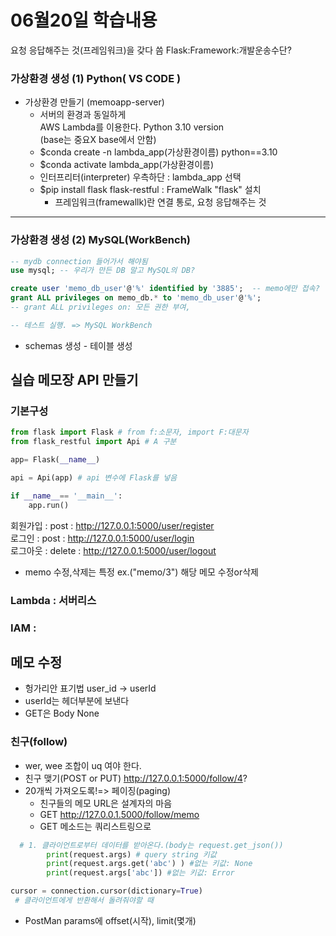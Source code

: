 # 06월20일 학습내용

요청 응답해주는 것(프레임워크)을 갖다 씀
Flask:Framework:개발운송수단?

### 가상환경 생성 (1) Python( VS CODE )
- 가상환경 만들기 (memoapp-server)
  - 서버의 환경과 동일하게  
        AWS Lambda를 이용한다. Python 3.10 version  
        (base는 중요X base에서 안함)
  - $conda create -n lambda_app(가상환경이름) python==3.10
  - $conda activate lambda_app(가상환경이름)
  - 인터프리터(interpreter) 우측하단 : lambda_app 선택
  - $pip install flask flask-restful : FrameWalk "flask" 설치  
    - 프레임워크(framewallk)란 연결 통로, 요청 응답해주는 것
---

### 가상환경 생성 (2) MySQL(WorkBench)
```sql
-- mydb connection 들어가서 해야됨
use mysql; -- 우리가 만든 DB 말고 MySQL의 DB?

create user 'memo_db_user'@'%' identified by '3885';  -- memo에만 접속?
grant ALL privileges on memo_db.* to 'memo_db_user'@'%';
-- grant ALL privileges on: 모든 권한 부여, 

-- 테스트 실행. => MySQL WorkBench
```
- schemas 생성 - 테이블 생성


## 실습 메모장 API 만들기
### 기본구성
```python
from flask import Flask # from f:소문자, import F:대문자
from flask_restful import Api # A 구분

app= Flask(__name__)

api = Api(app) # api 변수에 Flask를 넣음

if __name__== '__main__':
    app.run()
```
회원가입 : post : http://127.0.0.1:5000/user/register  
로그인 : post : http://127.0.0.1:5000/user/login  
로그아웃 : delete : http://127.0.0.1:5000/user/logout  

- memo 수정,삭제는 특정 ex.("memo/3") 해당 메모 수정or삭제  

### Lambda : 서버리스
### IAM : 

## 메모 수정
- 헝가리안 표기법 user_id -> userId  
- userId는 헤더부분에 보낸다  
- GET은 Body None  
### 친구(follow)
- wer, wee 조합이 uq 여야 한다.  
- 친구 맺기(POST or PUT) http://127.0.0.1:5000/follow/4?  
- 20개씩 가져오도록!=> 페이징(paging)
  - 친구들의 메모 URL은 설계자의 마음
  - GET http://127.0.0.1.5000/follow/memo
  - GET 메소드는 쿼리스트링으로 
```python
  # 1. 클라이언트로부터 데이터를 받아온다.(body는 request.get_json())
        print(request.args) # query string 키값
        print(request.args.get('abc') ) #없는 키값: None
        print(request.args['abc']) #없는 키값: Error

cursor = connection.cursor(dictionary=True)
 # 클라이언트에게 반환해서 돌려줘야할 때
```

- PostMan params에 offset(시작), limit(몇개)